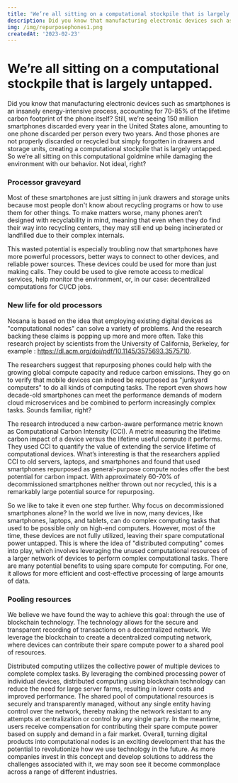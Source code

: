 ```yaml
---
title: 'We’re all sitting on a computational stockpile that is largely untapped'
description: Did you know that manufacturing electronic devices such as smartphones is an insanely energy-intensive process, accounting for 70-85% of the lifetime carbon footprint of the phone itself?
img: /img/repurposephones1.png
createdAt: '2023-02-23'
---
```

# We’re all sitting on a computational stockpile that is largely untapped.
Did you know that manufacturing electronic devices such as smartphones is an insanely energy-intensive process, accounting for 70-85% of the lifetime carbon footprint of the phone itself? Still, we’re seeing 150 million smartphones discarded every year in the United States alone, amounting to one phone discarded per person every two years. And those phones are not properly discarded or recycled but simply forgotten in drawers and storage units, creating a computational stockpile that is largely untapped. So we’re all sitting on this computational goldmine while damaging the environment with our behavior. Not ideal, right? 


### Processor graveyard
Most of these smartphones are just sitting in junk drawers and storage units because most people don't know about recycling programs or how to use them for other things. To make matters worse, many phones aren’t designed with recyclability in mind, meaning that even when they do find their way into recycling centers, they may still end up being incinerated or landfilled due to their complex internals.

This wasted potential is especially troubling now that smartphones have more powerful processors, better ways to connect to other devices, and reliable power sources. These devices could be used for more than just making calls. They could be used to give remote access to medical services, help monitor the environment, or, in our case: decentralized computations for CI/CD jobs.


### New life for old processors
Nosana is based on the idea that employing existing digital devices as "computational nodes" can solve a variety of problems. And the research backing these claims is popping up more and more often. Take this research project by scientists from the University of California, Berkeley, for example : https://dl.acm.org/doi/pdf/10.1145/3575693.3575710. 

The researchers suggest that repurposing phones could help with the growing global compute capacity and reduce carbon emissions. They go on to verify that mobile devices can indeed be repurposed as "junkyard computers" to do all kinds of computing tasks. The report even shows how decade-old smartphones can meet the performance demands of modern cloud microservices and be combined to perform increasingly complex tasks. Sounds familiar, right?

The research introduced a new carbon-aware performance metric known as Computational Carbon Intensity (CCI). A metric measuring the lifetime carbon impact of a device versus the lifetime useful compute it performs. They used CCI to quantify the value of extending the service lifetime of computational devices. What’s interesting is that the researchers applied CCI to old servers, laptops, and smartphones and found that used smartphones repurposed as general-purpose compute nodes offer the best potential for carbon impact. With approximately 60-70% of decommissioned smartphones neither thrown out nor recycled, this is a remarkably large potential source for repurposing.

So we like to take it even one step further. Why focus on decommissioned smartphones alone? In the world we live in now, many devices, like smartphones, laptops, and tablets, can do complex computing tasks that used to be possible only on high-end computers. However, most of the time, these devices are not fully utilized, leaving their spare computational power untapped. This is where the idea of "distributed computing" comes into play, which involves leveraging the unused computational resources of a larger network of devices to perform complex computational tasks. There are many potential benefits to using spare compute for computing. For one, it allows for more efficient and cost-effective processing of large amounts of data. 

### Pooling resources
We believe we have found the way to achieve this goal: through the use of blockchain technology. The technology allows for the secure and transparent recording of transactions on a decentralized network. We leverage the blockchain to create a decentralized computing network, where devices can contribute their spare compute power to a shared pool of resources.

Distributed computing utilizes the collective power of multiple devices to complete complex tasks. By leveraging the combined processing power of individual devices, distributed computing using blockchain technology can reduce the need for large server farms, resulting in lower costs and improved performance. The shared pool of computational resources is securely and transparently managed, without any single entity having control over the network, thereby making the network resistant to any attempts at centralization or control by any single party. In the meantime, users receive compensation for contributing their spare compute power based on supply and demand in a fair market.
Overall, turning digital products into computational nodes is an exciting development that has the potential to revolutionize how we use technology in the future. As more companies invest in this concept and develop solutions to address the challenges associated with it, we may soon see it become commonplace across a range of different industries.

























